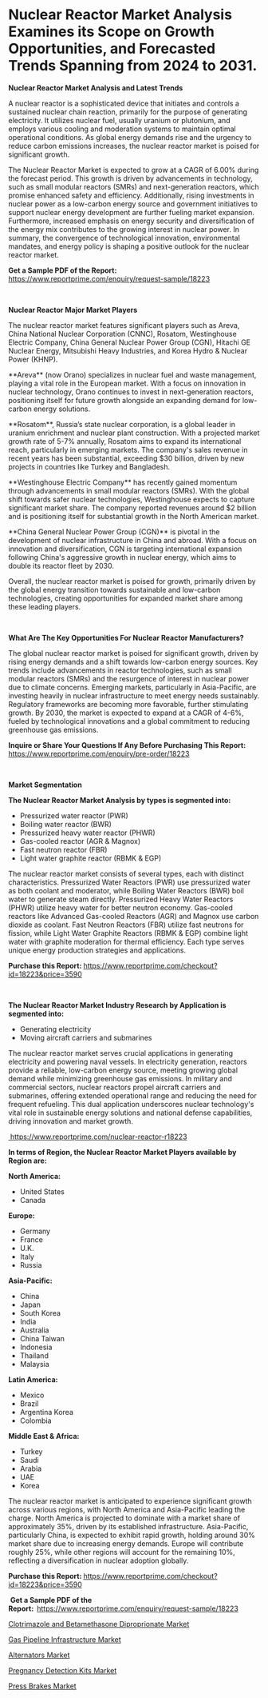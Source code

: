 <p><h1>Nuclear Reactor Market Analysis Examines its Scope on Growth Opportunities, and Forecasted Trends Spanning from 2024 to 2031.</h1></p><p><strong>Nuclear Reactor Market Analysis and Latest Trends</strong></p>
<p><p>A nuclear reactor is a sophisticated device that initiates and controls a sustained nuclear chain reaction, primarily for the purpose of generating electricity. It utilizes nuclear fuel, usually uranium or plutonium, and employs various cooling and moderation systems to maintain optimal operational conditions. As global energy demands rise and the urgency to reduce carbon emissions increases, the nuclear reactor market is poised for significant growth.</p><p>The Nuclear Reactor Market is expected to grow at a CAGR of 6.00% during the forecast period. This growth is driven by advancements in technology, such as small modular reactors (SMRs) and next-generation reactors, which promise enhanced safety and efficiency. Additionally, rising investments in nuclear power as a low-carbon energy source and government initiatives to support nuclear energy development are further fueling market expansion. Furthermore, increased emphasis on energy security and diversification of the energy mix contributes to the growing interest in nuclear power. In summary, the convergence of technological innovation, environmental mandates, and energy policy is shaping a positive outlook for the nuclear reactor market.</p></p>
<p><strong>Get a Sample PDF of the Report:&nbsp;</strong> <a href="https://www.reportprime.com/enquiry/request-sample/18223?utm_campaign=38&utm_medium=2&utm_source=Github&utm_content=ia&utm_term=21112024&utm_id=nuclear-reactor">https://www.reportprime.com/enquiry/request-sample/18223</a></p>
<p>&nbsp;</p>
<p><strong>Nuclear Reactor Major Market Players</strong></p>
<p><p>The nuclear reactor market features significant players such as Areva, China National Nuclear Corporation (CNNC), Rosatom, Westinghouse Electric Company, China General Nuclear Power Group (CGN), Hitachi GE Nuclear Energy, Mitsubishi Heavy Industries, and Korea Hydro & Nuclear Power (KHNP). </p><p>**Areva** (now Orano) specializes in nuclear fuel and waste management, playing a vital role in the European market. With a focus on innovation in nuclear technology, Orano continues to invest in next-generation reactors, positioning itself for future growth alongside an expanding demand for low-carbon energy solutions.</p><p>**Rosatom**, Russia’s state nuclear corporation, is a global leader in uranium enrichment and nuclear plant construction. With a projected market growth rate of 5-7% annually, Rosatom aims to expand its international reach, particularly in emerging markets. The company's sales revenue in recent years has been substantial, exceeding $30 billion, driven by new projects in countries like Turkey and Bangladesh.</p><p>**Westinghouse Electric Company** has recently gained momentum through advancements in small modular reactors (SMRs). With the global shift towards safer nuclear technologies, Westinghouse expects to capture significant market share. The company reported revenues around $2 billion and is positioning itself for substantial growth in the North American market.</p><p>**China General Nuclear Power Group (CGN)** is pivotal in the development of nuclear infrastructure in China and abroad. With a focus on innovation and diversification, CGN is targeting international expansion following China's aggressive growth in nuclear energy, which aims to double its reactor fleet by 2030.</p><p>Overall, the nuclear reactor market is poised for growth, primarily driven by the global energy transition towards sustainable and low-carbon technologies, creating opportunities for expanded market share among these leading players.</p></p>
<p>&nbsp;</p>
<p><strong>What Are The Key Opportunities For Nuclear Reactor Manufacturers?</strong></p>
<p><p>The global nuclear reactor market is poised for significant growth, driven by rising energy demands and a shift towards low-carbon energy sources. Key trends include advancements in reactor technologies, such as small modular reactors (SMRs) and the resurgence of interest in nuclear power due to climate concerns. Emerging markets, particularly in Asia-Pacific, are investing heavily in nuclear infrastructure to meet energy needs sustainably. Regulatory frameworks are becoming more favorable, further stimulating growth. By 2030, the market is expected to expand at a CAGR of 4-6%, fueled by technological innovations and a global commitment to reducing greenhouse gas emissions.</p></p>
<p><strong>Inquire or Share Your Questions If Any Before Purchasing This Report:</strong> <a href="https://www.reportprime.com/enquiry/pre-order/18223?utm_campaign=38&utm_medium=2&utm_source=Github&utm_content=ia&utm_term=21112024&utm_id=nuclear-reactor">https://www.reportprime.com/enquiry/pre-order/18223</a></p>
<p>&nbsp;</p>
<p><strong>Market Segmentation</strong></p>
<p><strong>The Nuclear Reactor Market Analysis by types is segmented into:</strong></p>
<p><ul><li>Pressurized water reactor (PWR)</li><li>Boiling water reactor (BWR)</li><li>Pressurized heavy water reactor (PHWR)</li><li>Gas-cooled reactor (AGR & Magnox)</li><li>Fast neutron reactor (FBR)</li><li>Light water graphite reactor (RBMK & EGP)</li></ul></p>
<p><p>The nuclear reactor market consists of several types, each with distinct characteristics. Pressurized Water Reactors (PWR) use pressurized water as both coolant and moderator, while Boiling Water Reactors (BWR) boil water to generate steam directly. Pressurized Heavy Water Reactors (PHWR) utilize heavy water for better neutron economy. Gas-cooled reactors like Advanced Gas-cooled Reactors (AGR) and Magnox use carbon dioxide as coolant. Fast Neutron Reactors (FBR) utilize fast neutrons for fission, while Light Water Graphite Reactors (RBMK & EGP) combine light water with graphite moderation for thermal efficiency. Each type serves unique energy production strategies and applications.</p></p>
<p><strong>Purchase this Report:&nbsp;</strong><a href="https://www.reportprime.com/checkout?id=18223&price=3590&utm_campaign=38&utm_medium=2&utm_source=Github&utm_content=ia&utm_term=21112024&utm_id=nuclear-reactor">https://www.reportprime.com/checkout?id=18223&price=3590</a></p>
<p>&nbsp;</p>
<p><strong>The Nuclear Reactor Market Industry Research by Application is segmented into:</strong></p>
<p><ul><li>Generating electricity</li><li>Moving aircraft carriers and submarines</li></ul></p>
<p><p>The nuclear reactor market serves crucial applications in generating electricity and powering naval vessels. In electricity generation, reactors provide a reliable, low-carbon energy source, meeting growing global demand while minimizing greenhouse gas emissions. In military and commercial sectors, nuclear reactors propel aircraft carriers and submarines, offering extended operational range and reducing the need for frequent refueling. This dual application underscores nuclear technology's vital role in sustainable energy solutions and national defense capabilities, driving innovation and market growth.</p></p>
<p><a href="https://www.reportprime.com/nuclear-reactor-r18223?utm_campaign=38&utm_medium=2&utm_source=Github&utm_content=ia&utm_term=21112024&utm_id=nuclear-reactor">&nbsp;https://www.reportprime.com/nuclear-reactor-r18223</a></p>
<p><strong>In terms of Region, the Nuclear Reactor Market Players available by Region are:</strong></p>
<p>
    <p> <strong> North America: </strong>
        <ul>
            <li>United States</li>
            <li>Canada</li>
        </ul>
        </p> 
    <p> <strong> Europe: </strong>
        <ul>
            <li>Germany</li>
            <li>France</li>
            <li>U.K.</li>
            <li>Italy</li>
            <li>Russia</li>
        </ul>
        </p> 
    <p> <strong> Asia-Pacific: </strong>
        <ul>
            <li>China</li>
            <li>Japan</li>
            <li>South Korea</li>
            <li>India</li>
            <li>Australia</li>
            <li>China Taiwan</li>
            <li>Indonesia</li>
            <li>Thailand</li>
            <li>Malaysia</li>
        </ul>
        </p> 
    <p> <strong> Latin America: </strong>
        <ul>
            <li>Mexico</li>
            <li>Brazil</li>
            <li>Argentina Korea</li>
            <li>Colombia</li>
        </ul>
        </p> 
    <p> <strong> Middle East & Africa: </strong>
        <ul>
            <li>Turkey</li>
            <li>Saudi</li>
            <li>Arabia</li>
            <li>UAE</li>
            <li>Korea</li>
        </ul>
    </p>
    </p>
<p><p>The nuclear reactor market is anticipated to experience significant growth across various regions, with North America and Asia-Pacific leading the charge. North America is projected to dominate with a market share of approximately 35%, driven by its established infrastructure. Asia-Pacific, particularly China, is expected to exhibit rapid growth, holding around 30% market share due to increasing energy demands. Europe will contribute roughly 25%, while other regions will account for the remaining 10%, reflecting a diversification in nuclear adoption globally.</p></p>
<p><strong>Purchase this Report: </strong><a href="https://www.reportprime.com/checkout?id=18223&price=3590&utm_campaign=38&utm_medium=2&utm_source=Github&utm_content=ia&utm_term=21112024&utm_id=nuclear-reactor">https://www.reportprime.com/checkout?id=18223&price=3590</a></p>
<p>&nbsp;<strong>Get a Sample PDF of the Report:&nbsp;&nbsp;</strong><a href="https://www.reportprime.com/enquiry/request-sample/18223?utm_campaign=38&utm_medium=2&utm_source=Github&utm_content=ia&utm_term=21112024&utm_id=nuclear-reactor">https://www.reportprime.com/enquiry/request-sample/18223</a></p>
<p><strong></strong></p>
<p><p><a href="https://issuu.com/reportprime-2/docs/clotrimazole-and-betamethasone-dipr_650209a5b557ea?utm_campaign=38&utm_medium=2&utm_source=Github&utm_content=ia&utm_term=21112024&utm_id=nuclear-reactor">Clotrimazole and Betamethasone Diproprionate Market</a></p><p><a href="https://github.com/DianaWilson796/Market-Research-Report-List-1/blob/main/gas-pipeline-infrastructure-market.md?utm_campaign=38&utm_medium=2&utm_source=Github&utm_content=ia&utm_term=21112024&utm_id=nuclear-reactor">Gas Pipeline Infrastructure Market</a></p><p><a href="https://github.com/SamiaHussain82/Market-Research-Report-List-1/blob/main/alternators-market.md?utm_campaign=38&utm_medium=2&utm_source=Github&utm_content=ia&utm_term=21112024&utm_id=nuclear-reactor">Alternators Market</a></p><p><a href="https://www.linkedin.com/pulse/pregnancy-detection-kits-market-trends-2024-2031-detailed-juqpe?utm_campaign=38&utm_medium=2&utm_source=Github&utm_content=ia&utm_term=21112024&utm_id=nuclear-reactor">Pregnancy Detection Kits Market</a></p><p><a href="https://www.linkedin.com/pulse/global-press-brakes-industry-analysis-share-growth-trends-gu1rc?utm_campaign=38&utm_medium=2&utm_source=Github&utm_content=ia&utm_term=21112024&utm_id=nuclear-reactor">Press Brakes Market</a></p></p>